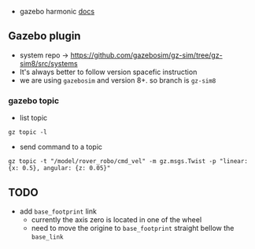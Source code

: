 
- gazebo harmonic [docs](https://gazebosim.org/docs/harmonic/install_ubuntu/)

## Gazebo plugin
- system repo -> https://github.com/gazebosim/gz-sim/tree/gz-sim8/src/systems
- It's always better to follow version spacefic instruction
- we are using `gazebosim` and version 8+. so branch is `gz-sim8`

### gazebo topic
- list topic
```
gz topic -l
```
- send command to a topic
```
gz topic -t "/model/rover_robo/cmd_vel" -m gz.msgs.Twist -p "linear: {x: 0.5}, angular: {z: 0.05}"
``` 


## TODO
- add `base_footprint` link
    - currently the axis zero is located in one of the wheel
    - need to move the origine to `base_footprint` straight bellow the `base_link`

